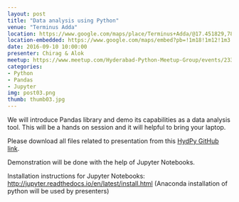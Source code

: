 ```yaml
---
layout: post
title: "Data analysis using Python"
venue: "Terminus Adda"
location: https://www.google.com/maps/place/Terminus+Adda/@17.451829,78.3607579,17z/data=!4m12!1m6!3m5!1s0x3bcb93c713390eaf:0xce3dabe86092f4d!2sTerminus+Adda!8m2!3d17.451829!4d78.3629466!3m4!1s0x3bcb93c713390eaf:0xce3dabe86092f4d!8m2!3d17.451829!4d78.3629466?hl=en
location-embedded: https://www.google.com/maps/embed?pb=!1m18!1m12!1m3!1d3806.1647083683965!2d78.36075791487727!3d17.451828988040027!2m3!1f0!2f0!3f0!3m2!1i1024!2i768!4f13.1!3m3!1m2!1s0x3bcb93c713390eaf%3A0xce3dabe86092f4d!2sTerminus+Adda!5e0!3m2!1sen!2s!4v1488825164279
date: 2016-09-10 10:00:00
presenter: Chirag & Alok
meetup: https://www.meetup.com/Hyderabad-Python-Meetup-Group/events/233703414/
categories:
- Python
- Pandas
- Jupyter
img: post03.png
thumb: thumb03.jpg
---
```



We will introduce Pandas library and demo its capabilities as a data analysis tool. This will be a hands on session and it will helpful to bring your laptop.
<!--more-->
Please download all files related to presentation from this [HydPy GitHub link](https://github.com/HydPy/HydPy-meetups).

Demonstration will be done with the help of Jupyter Notebooks.

Installation instructions for Jupyter Notebooks:
<http://jupyter.readthedocs.io/en/latest/install.html>
(Anaconda installation of python will be used by presenters)


[hampden]: https://github.com/jekyll/jekyll
